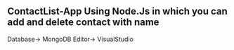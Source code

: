 ## ContactList-App Using Node.Js in which you can add and delete contact with name 
Database-> MongoDB
Editor-> VisualStudio
